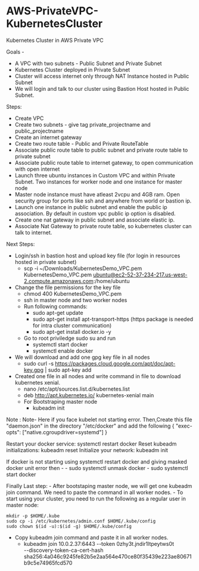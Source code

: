 # AWS-PrivateVPC-KubernetesCluster
Kubernetes Cluster in AWS Private VPC

Goals -
  - A VPC with two subnets - Public Subnet and Private Subnet
  - Kubernetes Cluster deployed in Private Subnet
  - Cluster will access internet only through NAT Instance hosted in Public Subnet
  - We will login and talk to our cluster using Bastion Host hosted in Public Subnet.

Steps:
  - Create VPC
  - Create two subnets - give tag private_projectname and public_projectname
  - Create an internet gateway
  - Create two route table - Public and Private RouteTable
  - Associate public route table to public subnet and private route table to private subnet
  - Associate public route table to internet gateway, to open communication with open internet
  - Launch three ubuntu instances in Custom VPC and within Private Subnet. Two instances for worker node and one instance for master node
  - Master node instance must have atleast 2vcpu and 4GB ram. Open security group for ports like ssh and anywhere from world or bastion ip.
  - Launch one instance in public subnet and enable the public ip association. By default in custom vpc public ip option is disabled.
  - Create one nat gateway in public subnet and associate elastic ip.
  - Associate Nat Gateway to private route table, so kubernetes cluster can talk to internet.
  
Next Steps:
  - Login/ssh in bastion host and upload key file (for login in resources hosted in private subnet)
    - scp -i ~/Downloads/KubernetesDemo_VPC.pem KubernetesDemo_VPC.pem ubuntu@ec2-52-37-234-217.us-west-2.compute.amazonaws.com:/home/ubuntu
  - Change the file permissions for the key file
	  - chmod 400 KubernetesDemo_VPC.pem
	- ssh in master node and two worker nodes
	- Run following commands:
	  - sudo apt-get update
	  - sudo apt-get install apt-transport-https  (https package is needed for intra cluster communication)
	  - sudo apt-get install docker.io -y
	- Go to root priviledge sudo su and run
	  - systemctl start docker
	  - systemctl enable docker
  - We will download and add one gpg key file in all nodes
	  - sudo curl -s https://packages.cloud.google.com/apt/doc/apt-key.gpg | sudo apt-key add
  - Created one file in all nodes and write command in file to download kubernetes xenial.
	  - nano /etc/apt/sources.list.d/kubernetes.list
	  - deb http://apt.kubernetes.io/ kubernetes-xenial main
	- For Bootstraping master node
	  - kubeadm init
	
  Note : Note- Here if you face kubelet not starting error. Then,Create this file "daemon.json" in the directory "/etc/docker" and add the following
  {
  "exec-opts": ["native.cgroupdriver=systemd"]
  }

  Restart your docker service: systemctl restart docker
  Reset kubeadm initializations: kubeadm reset
  Initialize your network: kubeadm init 

  If docker is not starting using systemctl restart docker and giving masked docker unit error then -
	  - sudo systemctl unmask docker
	  - sudo systemctl start docker
    
 Finally Last step:
    - After bootstaping master node, we will get one kubeadm join command. We need to paste the command in all worker nodes.
    - To start using your cluster, you need to run the following as a regular user in master node:

    mkdir -p $HOME/.kube
    sudo cp -i /etc/kubernetes/admin.conf $HOME/.kube/config
    sudo chown $(id -u):$(id -g) $HOME/.kube/config

   - Copy kubeadm join command and paste it in all worker nodes.
	   - kubeadm join 10.0.2.37:6443 --token 0zhy3t.jndir1ltpeytws0t \
        --discovery-token-ca-cert-hash sha256:4a046c9245fe82b5e2aa564e470ce80f35439e223ae80671b9c5e74965fcd570
	 
